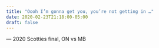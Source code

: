 ```yaml
---
title: "Oooh I’m gonna get you, you’re not getting in …"
date: 2020-02-23T21:18:00-05:00
draft: false
---
```

— 2020 Scotties final, ON vs MB
<!--more--> 

